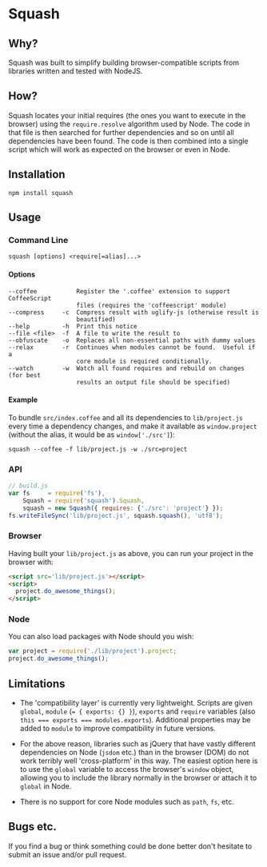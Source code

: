 # Squash

## Why?

Squash was built to simplify building browser-compatible scripts from libraries
written and tested with NodeJS.

## How?

Squash locates your initial requires (the ones you want to execute in the
browser) using the `require.resolve` algorithm used by Node.  The code in that
file is then searched for further dependencies and so on until all dependencies
have been found.  The code is then combined into a single script which will work
as expected on the browser or even in Node.

## Installation

    npm install squash

## Usage

### Command Line

    squash [options] <require[=alias]...>

#### Options

    --coffee           Register the '.coffee' extension to support CoffeeScript
                       files (requires the 'coffeescript' module)
    --compress     -c  Compress result with uglify-js (otherwise result is
                       beautified)
    --help         -h  Print this notice
    --file <file>  -f  A file to write the result to
    --obfuscate    -o  Replaces all non-essential paths with dummy values
    --relax        -r  Continues when modules cannot be found.  Useful if a
                       core module is required conditionally.
    --watch        -w  Watch all found requires and rebuild on changes (for best
                       results an output file should be specified)

#### Example

To bundle `src/index.coffee` and all its dependencies to `lib/project.js` every
time a dependency changes, and make it available as `window.project` (without
the alias, it would be as `window['./src']`):

    squash --coffee -f lib/project.js -w ./src=project

### API

```javascript
// build.js
var fs     = require('fs'),
    Squash = require('squash').Squash,
    squash = new Squash({ requires: {'./src': 'project'} });
fs.writeFileSync('lib/project.js', squash.squash(), 'utf8');
```

### Browser

Having built your `lib/project.js` as above, you can run your project in the browser with:

```html
<script src='lib/project.js'></script>
<script>
  project.do_awesome_things();
</script>
```

### Node

You can also load packages with Node should you wish:

```javascript
var project = require('./lib/project').project;
project.do_awesome_things();
```

## Limitations

* The 'compatibility layer' is currently very lightweight.  Scripts are given
  `global`, `module` (`= { exports: {} }`), `exports` and `require` variables
  (also `this === exports === modules.exports`).  Additional properties may be
  added to `module` to improve compatibility in future versions.

* For the above reason, libraries such as jQuery that have vastly different
  dependencies on Node (`jsdom` etc.) than in the browser (DOM) do not work
  terribly well 'cross-platform' in this way.  The easiest option here is to use
  the `global` variable to access the browser's `window` object, allowing you to
  include the library normally in the browser or attach it to `global` in Node.

* There is no support for core Node modules such as `path`, `fs`, etc.

## Bugs etc.

If you find a bug or think something could be done better don't hesitate to
submit an issue and/or pull request.
